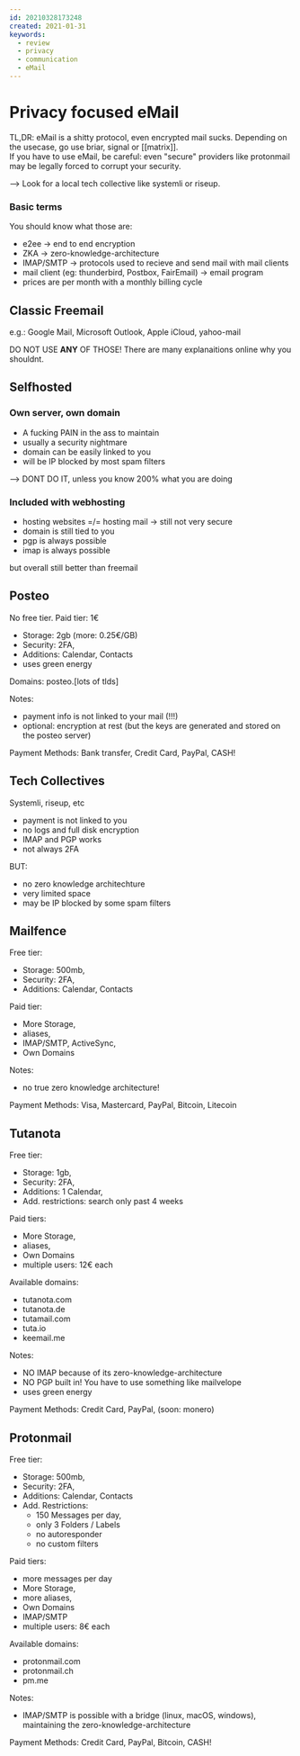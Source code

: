 ```yaml
---
id: 20210328173248
created: 2021-01-31
keywords:
  - review
  - privacy
  - communication
  - eMail
---
```


# Privacy focused eMail

TL,DR: eMail is a shitty protocol, even encrypted mail sucks. Depending on the usecase, go use briar, signal or [[matrix]].    
If you have to use eMail, be careful: even "secure" providers like protonmail may be legally forced to corrupt your security.   

--> Look for a local tech collective like systemli or riseup.

### Basic terms

You should know what those are:

- e2ee -> end to end encryption
- ZKA -> zero-knowledge-architecture
- IMAP/SMTP -> protocols used to recieve and send mail with mail clients
- mail client (eg: thunderbird, Postbox, FairEmail) -> email program
- prices are per month with a monthly billing cycle

## Classic Freemail

e.g.: Google Mail, Microsoft Outlook, Apple iCloud, yahoo-mail

DO NOT USE **ANY** OF THOSE!
There are many explanaitions online why you shouldnt.

## Selfhosted

### Own server, own domain

- A fucking PAIN in the ass to maintain
- usually a security nightmare
- domain can be easily linked to you
- will be IP blocked by most spam filters

--> DONT DO IT, unless you know 200% what you are doing

### Included with webhosting

- hosting websites =/= hosting mail -> still not very secure
- domain is still tied to you
- pgp is always possible
- imap is always possible

but overall still better than freemail

## Posteo

No free tier.
Paid tier: 1€

- Storage: 2gb (more: 0.25€/GB)
- Security: 2FA,
- Additions: Calendar, Contacts
- uses green energy

Domains: posteo.[lots of tlds]

Notes:

- payment info is not linked to your mail (!!!)
- optional: encryption at rest (but the keys are generated and stored on the posteo server)

Payment Methods: Bank transfer, Credit Card, PayPal, CASH!

## Tech Collectives

Systemli, riseup, etc

- payment is not linked to you
- no logs and full disk encryption
- IMAP and PGP works
- not always 2FA

BUT:

- no zero knowledge architechture
- very limited space
- may be IP blocked by some spam filters

## Mailfence

Free tier:

- Storage: 500mb,
- Security: 2FA,
- Additions: Calendar, Contacts

Paid tier:

- More Storage,
- aliases,
- IMAP/SMTP, ActiveSync,
- Own Domains

Notes:

- no true zero knowledge architecture!

Payment Methods: Visa, Mastercard, PayPal, Bitcoin, Litecoin

## Tutanota

Free tier:

- Storage: 1gb,
- Security: 2FA,
- Additions: 1 Calendar,
- Add. restrictions: search only past 4 weeks

Paid tiers:

- More Storage,
- aliases,
- Own Domains
- multiple users: 12€ each

Available domains:

- tutanota.com
- tutanota.de
- tutamail.com
- tuta.io
- keemail.me

Notes:

- NO IMAP because of its zero-knowledge-architecture
- NO PGP built in! You have to use something like mailvelope
- uses green energy

Payment Methods: Credit Card, PayPal, (soon: monero)

## Protonmail

Free tier:

- Storage: 500mb,
- Security: 2FA,
- Additions: Calendar, Contacts
- Add. Restrictions:
  - 150 Messages per day,
  - only 3 Folders / Labels
  - no autoresponder
  - no custom filters

Paid tiers:

- more messages per day
- More Storage,
- more aliases,
- Own Domains
- IMAP/SMTP
- multiple users: 8€ each

Available domains:

- protonmail.com
- protonmail.ch
- pm.me

Notes:

- IMAP/SMTP is possible with a bridge (linux, macOS, windows), maintaining the zero-knowledge-architecture

Payment Methods: Credit Card, PayPal, Bitcoin, CASH!
